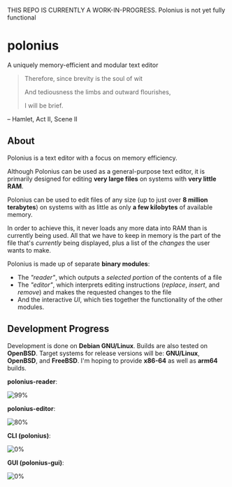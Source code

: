 THIS REPO IS CURRENTLY A WORK-IN-PROGRESS. Polonius is not yet fully functional

# polonius
A uniquely memory-efficient and modular text editor


> Therefore, since brevity is the soul of wit
> 
> And tediousness the limbs and outward flourishes,
> 
> I will be brief.
> 
  – Hamlet, Act II, Scene II

## About
Polonius is a text editor with a focus on memory efficiency.

Although Polonius can be used as a general-purpose text editor, it is primarily designed for editing **very large files** on systems with **very little RAM**.

Polonius can be used to edit files of any size (up to just over **8 million terabytes**) on systems with as little as only **a few kilobytes** of available memory.

In order to achieve this, it never loads any more data into RAM than is currently being used. All that we have to keep in memory is the part of the file that's *currently* being displayed, plus a list of the *changes* the user wants to make.

Polonius is made up of separate **binary modules**:
  - The *"reader"*, which outputs a *selected portion* of the contents of a file
  - The *"editor"*, which interprets editing instructions (*replace*, *insert*, and *remove*) and makes the requested changes to the file
  - And the interactive *UI*, which ties together the functionality of the other modules.


## Development Progress
Development is done on **Debian GNU/Linux**. Builds are also tested on **OpenBSD**. Target systems for release versions will be: **GNU/Linux**, **OpenBSD**, and **FreeBSD**. I'm hoping to provide **x86-64** as well as **arm64** builds.

**polonius-reader**:

  ![99%](https://progress-bar.dev/99)
  

**polonius-editor**:

  ![80%](https://progress-bar.dev/80)
  

**CLI (polonius)**:

  ![0%](https://progress-bar.dev/0)
  

**GUI (polonius-gui)**:

  ![0%](https://progress-bar.dev/0)
